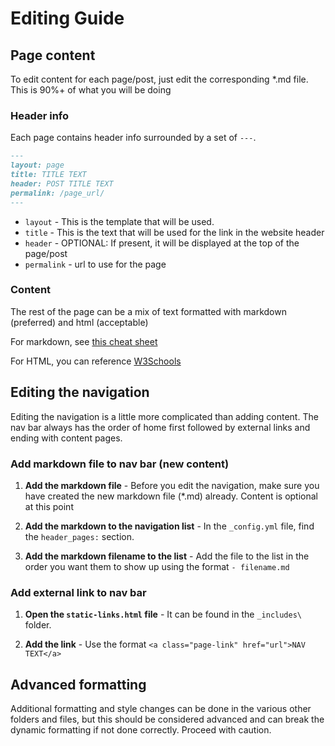 # Editing Guide

## Page content

To edit content for each page/post, just edit the corresponding *.md file. This is 90%+ of what you will be doing

### Header info

Each page contains header info surrounded by a set of `---`.

```markdown
---
layout: page
title: TITLE TEXT
header: POST TITLE TEXT
permalink: /page_url/
---
```

- `layout` - This is the template that will be used.
- `title` - This is the text that will be used for the link in the website header
- `header` - OPTIONAL: If present, it will be displayed at the top of the page/post
- `permalink` - url to use for the page

### Content
The rest of the page can be a mix of text formatted with markdown (preferred) and html (acceptable)

For markdown, see [this cheat sheet](https://www.markdownguide.org/cheat-sheet/)

For HTML, you can reference [W3Schools](https://www.w3schools.com/html/default.asp)

## Editing the navigation

Editing the navigation is a little more complicated than adding content. The nav bar always has the order of home first followed by external links and ending with content pages.

### Add markdown file to nav bar (new content)

1. __Add the markdown file__ - Before you edit the navigation, make sure you have created the new markdown file (*.md) already. Content is optional at this point

2. __Add the markdown to the navigation list__ - In the `_config.yml` file, find the `header_pages:` section.

3. __Add the markdown filename to the list__ - Add the file to the list in the order you want them to show up using the format `- filename.md`

### Add external link to nav bar

1. __Open the `static-links.html` file__ - It can be found in the `_includes\` folder.

2. __Add the link__ - Use the format `<a class="page-link" href="url">NAV TEXT</a>`

## Advanced formatting

Additional formatting and style changes can be done in the various other folders and files, but this should be considered advanced and can break the dynamic formatting if not done correctly. Proceed with caution.
